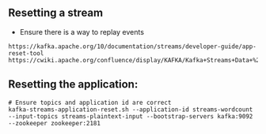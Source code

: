 ## Resetting a stream

- Ensure there is a way to replay events

```
https://kafka.apache.org/10/documentation/streams/developer-guide/app-reset-tool
https://cwiki.apache.org/confluence/display/KAFKA/Kafka+Streams+Data+%28Re%29Processing+Scenarios

```

## Resetting the application:

```
# Ensure topics and application id are correct
kafka-streams-application-reset.sh --application-id streams-wordcount --input-topics streams-plaintext-input --bootstrap-servers kafka:9092 --zookeeper zookeeper:2181
```
